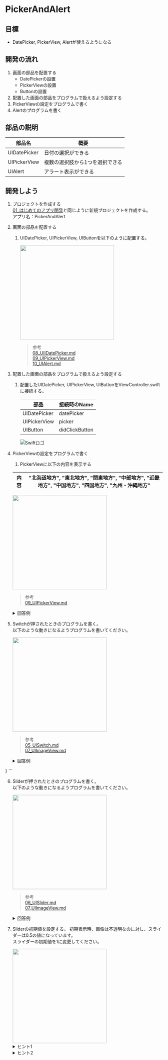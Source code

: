 # PickerAndAlert

## 目標
- DatePicker, PickerView, Alertが使えるようになる

## 開発の流れ

1. 画面の部品を配置する
	- DatePickerの設置
	- PickerViewの設置
	- Buttonの設置
2. 配置した画面の部品をプログラムで扱えるよう設定する
3. PickerViewの設定をプログラムで書く
4. Alertのプログラムを書く

## 部品の説明

|部品名|概要|
|---|---|
| UIDatePicker |日付の選択ができる|
| UIPickerView |複数の選択肢から1つを選択できる|
| UIAlert |アラート表示ができる|

## 開発しよう

1. プロジェクトを作成する  
	[01_はじめてのアプリ開発](./01_はじめてのアプリ開発.md)と同じように新規プロジェクトを作成する。  
	アプリ名：PickerAndAlert
	
2. 画面の部品を配置する
	1. UIDatePicker, UIPickerView, UIButtonを以下のように配置する。

		<img src="./img/PickerAndAlert.png" width="300px">

		> 参考  
		> [08_UIIDatePicker.md](./各パーツ/08_UIIDatePicker.md)  
		> [09_UIPickerView.md](./各パーツ/09_UIPickerView.md)  
		> [10_UIAlert.md](./各パーツ/10_UIAlert.md)  

3. 配置した画面の部品をプログラムで扱えるよう設定する
	1. 配置したUIDatePicker, UIPickerView, UIButtonをViewController.swiftに接続する。

		|部品|接続時のName|
		|---|---|
		|UIDatePicker|datePicker|
		|UIPickerView|picker|
		|UIButton|didClickButton|

		![Swiftロゴ](./img/connect_picker.png)

4. PickerViewの設定をプログラムで書く
	1. PickerViewに以下の内容を表示する
	
	|内容|"北海道地方", "東北地方", "関東地方", "中部地方", "近畿地方", "中国地方", "四国地方", "九州・沖縄地方"|
	|---|---|

	<img src="./img/add_picker_content.png" width="300px">

	> 参考  
	> [09_UIPickerView.md](./各パーツ/09_UIPickerView.md)  

	<details><summary>回答例</summary><div>
	
	```
	class ViewController: UIViewController, UIPickerViewDelegate, UIPickerViewDataSource {
		
		@IBOutlet weak var datePicker: UIDatePicker!
		
		@IBOutlet weak var picker: UIPickerView!
		
		let regions = ["北海道地方", "東北地方", "関東地方", "中部地方", "近畿地方", "中国地方", "四国地方", "九州・沖縄地方    "]
		
		override func viewDidLoad() {
			super.viewDidLoad()
				
			picker.dataSource = self
			picker.delegate = self
		}
		
		@IBAction func didClickButton(_ sender: UIButton) {
				
		}
		
		func numberOfComponents(in pickerView: UIPickerView) -> Int {
			return 1
		}
		
		func pickerView(_ pickerView: UIPickerView, numberOfRowsInComponent component: Int) -> Int {
			return regions.count
		}
		
		func pickerView(_ pickerView: UIPickerView, titleForRow row: Int, forComponent component: Int) -> String? {
			return regions[row]
		}
	}
	```
	</div></details>

5. Switchが押されたときのプログラムを書く。  
	以下のような動きになるようプログラムを書いてください。

	<img src="./img/switch_logic.gif" width="300px">

	> 参考  
	> [05_UISwitch.md](./各パーツ/05_UISwitch.md)  
	> [07_UIImageView.md](./各パーツ/07_UIImageView.md)  


	<details><summary>回答例</summary><div>
	
	```
	class ViewController: UIViewController, UIPickerViewDelegate, UIPickerViewDataSource {
    
    @IBOutlet weak var datePicker: UIDatePicker!
    
    @IBOutlet weak var picker: UIPickerView!
    
    let regions = ["北海道地方", "東北地方", "関東地方", "中部地方", "近畿地方", "中国地方", "四国地方", "九州・沖縄地方    "]
    
    override func viewDidLoad() {
        super.viewDidLoad()
        
        picker.dataSource = self
        picker.delegate = self
    }
    
    @IBAction func didClickButton(_ sender: UIButton) {
        
    }
    
    func numberOfComponents(in pickerView: UIPickerView) -> Int {
        return 1
    }
    
    func pickerView(_ pickerView: UIPickerView, numberOfRowsInComponent component: Int) -> Int {
        return regions.count
    }
    
    func pickerView(_ pickerView: UIPickerView, titleForRow row: Int, forComponent component: Int) -> String? {
        return regions[row]
    }
}
	```
	</div></details>

6. Sliderが押されたときのプログラムを書く。  
  以下のような動きになるようプログラムを書いてください。

	<img src="./img/slider_logic.gif" width="300px">

	> 参考  
	> [06_UISlider.md](./各パーツ/06_UISlider.md)  
	> [07_UIImageView.md](./各パーツ/07_UIImageView.md)  

	<details><summary>回答例</summary><div>
	
	```
	@IBAction func didChangeValue(_ sender: UISlider) {
        imageView.alpha = CGFloat(sender.value)
   }
	```

	> ```CGFloat(sender.value)```について
	> Swiftでは別の型同士は扱えないと習いました。[12_型とは.md](../01_Basic/12_型とは.md)   
	> imageView.alphaの型はCGFloatで、sender.valueの型はFloatです。  
	> ですので、  
	> ```imageView.alpha = sender.value```  
	> このように書くと別の型同士のためエラーが発生してしまいます。  
	> そこで、エラーを回避するために、  
	> ```CGFloat(sender.value)```  
	> というように書き、sender.valueの値を使って、新しくCGFloatのデータを作るという処理を書いています。

	</div></details>

7. Sliderの初期値を設定する。
  初期表示時、画像は不透明なのに対し、スライダーは0.5の値になっています。  
	スライダーの初期値を1に変更してください。

	<img src="./img/set_slider_default.png" width="300px">

	<details><summary>ヒント1</summary><div>
	Sliderの値はvalueプロパティです。  
	プロパティを操作したい場合はOutletでつなぐ必要があります。
	</div></details>

	<details><summary>ヒント2</summary><div>
	ViewControllerにあるviewDidLoadメソッドは画面が表示される前に実行されます。
	</div></details>
